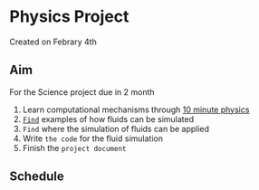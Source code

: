 # **Physics Project**
Created on Febrary 4th


## Aim
For the Science project due in 2 month

1. Learn computational mechanisms through [10 minute physics](https://www.youtube.com/@TenMinutePhysics)
2. [`Find`](https://www.youtube.com/watch?v=rSKMYc1CQHE&t=35s&pp=ygUXZmx1aWQgc2ltdWxhdGlvbiBjb2Rpbmc%3D) examples of how fluids can be simulated
3. `Find` where the simulation of fluids can be applied
4. Write `the code` for the fluid simulation
5. Finish the `project document`


## Schedule




